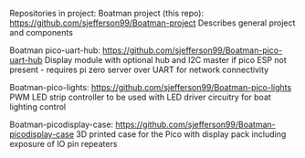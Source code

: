 Repositories in project:
Boatman project (this repo): https://github.com/sjefferson99/Boatman-project
Describes general project and components

Boatman pico-uart-hub: https://github.com/sjefferson99/Boatman-pico-uart-hub
Display module with optional hub and I2C master if pico ESP not present - requires pi zero server over UART for network connectivity

Boatman-pico-lights: https://github.com/sjefferson99/Boatman-pico-lights
PWM LED strip controller to be used with LED driver circuitry for boat lighting control

Boatman-picodisplay-case: https://github.com/sjefferson99/Boatman-picodisplay-case
3D printed case for the Pico with display pack including exposure of IO pin repeaters